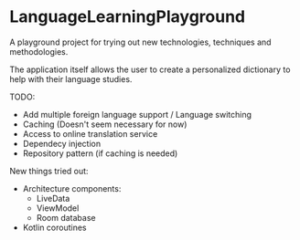 # LanguageLearningPlayground
A playground project for trying out new technologies, techniques and methodologies.

The application itself allows the user to create a personalized dictionary to help with their language studies.

TODO: 
- Add multiple foreign language support / Language switching
- Caching (Doesn't seem necessary for now)
- Access to online translation service 
- Dependecy injection
- Repository pattern (if caching is needed)

New things tried out:
- Architecture components:
  - LiveData
  - ViewModel
  - Room database
- Kotlin coroutines

